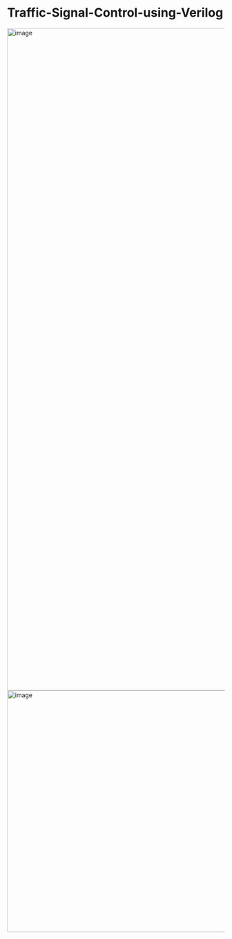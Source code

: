 # Traffic-Signal-Control-using-Verilog

<img width="1529" alt="image" src="https://github.com/Anurag-Gade/Traffic-Signal-Control-using-Verilog/assets/88252632/811229de-5fad-404c-a876-c69c146688b5">

<img width="558" alt="image" src="https://github.com/Anurag-Gade/Traffic-Signal-Control-using-Verilog/assets/88252632/b24cd357-0c72-4cd6-9435-ca6cb5049613">
